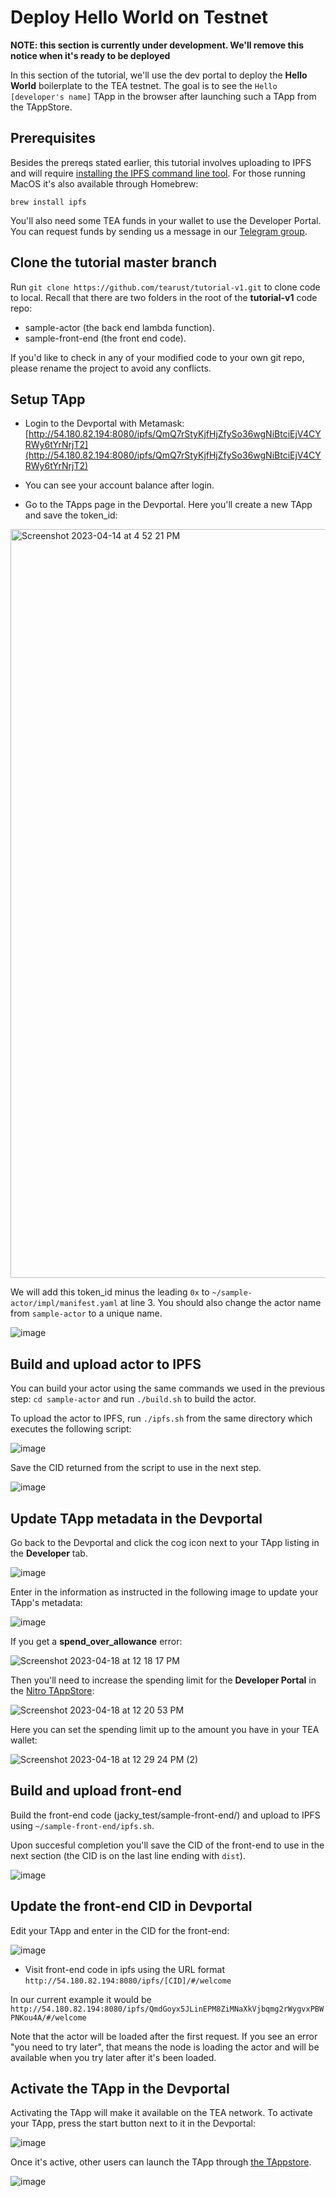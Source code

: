 # Deploy Hello World on Testnet

**NOTE: this section is currently under development. We'll remove this notice when it's ready to be deployed**

In this section of the tutorial, we'll use the dev portal to deploy the **Hello World** boilerplate to the TEA testnet. The goal is to see the `Hello [developer's name]` TApp in the browser after launching such a TApp from the TAppStore.

## Prerequisites

Besides the prereqs stated earlier, this tutorial involves uploading to IPFS and will require [installing the IPFS command line tool](https://docs.ipfs.tech/install/command-line/#system-requirements). For those running MacOS it's also available through Homebrew:

`brew install ipfs`

You'll also need some TEA funds in your wallet to use the Developer Portal. You can request funds by sending us a message in our [Telegram group](https://t.me/teaprojectorg).

## Clone the tutorial master branch

Run `git clone https://github.com/tearust/tutorial-v1.git` to clone code to local. Recall that there are two folders in the root of the **tutorial-v1** code repo:

* sample-actor (the back end lambda function).
* sample-front-end (the front end code).

If you'd like to check in any of your modified code to your own git repo, please rename the project to avoid any conflicts.

## Setup TApp

* Login to the Devportal with Metamask: [http://54.180.82.194:8080/ipfs/QmQ7rStyKjfHjZfySo36wgNiBtciEjV4CYRWy6tYrNrjT2](http://54.180.82.194:8080/ipfs/QmQ7rStyKjfHjZfySo36wgNiBtciEjV4CYRWy6tYrNrjT2)

* You can see your account balance after login. 

* Go to the TApps page in the Devportal. Here you'll create a new TApp and save the token_id:

<img width="1198" alt="Screenshot 2023-04-14 at 4 52 21 PM" src="https://user-images.githubusercontent.com/86096370/232627849-ca3a14cb-d3b5-4358-b022-ee86652d7187.png">

We will add this token_id minus the leading `0x` to `~/sample-actor/impl/manifest.yaml` at line 3. You should also change the actor name from `sample-actor` to a unique name.

![image](https://user-images.githubusercontent.com/3214173/231840591-775730aa-1900-4c76-adb6-791f9dd2f467.png)

## Build and upload actor to IPFS

You can build your actor using the same commands we used in the previous step:
`cd sample-actor` and run `./build.sh` to build the actor. 

To upload the actor to IPFS, run `./ipfs.sh` from the same directory which executes the following script:

![image](https://user-images.githubusercontent.com/3214173/231841142-35201bb1-a818-4dc0-b754-d9fca8e04b51.png)

Save the CID returned from the script to use in the next step.

![image](https://user-images.githubusercontent.com/3214173/231841451-4587904d-7e11-4689-b1ae-f308dd6bacb6.png)

## Update TApp metadata in the Devportal

Go back to the Devportal and click the cog icon next to your TApp listing in the **Developer** tab. 

![image](https://user-images.githubusercontent.com/3214173/231842662-30bf5a95-a2ec-47d0-93d1-b1b861bdb463.png)

Enter in the information as instructed in the following image to update your TApp's metadata:

![image](https://user-images.githubusercontent.com/3214173/231844198-11dceef7-c2d8-45a4-b636-9cc16b52d5c4.png)

If you get a **spend_over_allowance** error:

![Screenshot 2023-04-18 at 12 18 17 PM](https://user-images.githubusercontent.com/86096370/232887275-9d7cfb59-dd72-4537-a247-f0225c787b9b.png)

Then you'll need to increase the spending limit for the **Developer Portal** in the [Nitro TAppStore](http://54.180.82.194:8080/ipfs/QmS5K9u8rfWpAxgonJeB4pX1qMyBqpz9A8Etb2GuTFFhts/):

![Screenshot 2023-04-18 at 12 20 53 PM](https://user-images.githubusercontent.com/86096370/232887289-2a055984-dd9a-4ef5-a763-92d6d2966940.png)

Here you can set the spending limit up to the amount you have in your TEA wallet:

![Screenshot 2023-04-18 at 12 29 24 PM (2)](https://user-images.githubusercontent.com/86096370/232887293-16ba1b14-10b3-473c-b38c-f8170ee02630.png)

## Build and upload front-end

Build the front-end code (jacky_test/sample-front-end/) and upload to IPFS using  `~/sample-front-end/ipfs.sh`.

Upon succesful completion you'll save the CID of the front-end to use in the next section (the CID is on the last line ending with `dist`).

![image](https://user-images.githubusercontent.com/3214173/231847211-848c89f0-f0ec-4d2a-ae8e-0b908b8e34c3.png)

## Update the front-end CID in Devportal

Edit your TApp and enter in the CID for the front-end: 

![image](https://user-images.githubusercontent.com/3214173/231859470-e13f5b74-a345-46d4-8172-529ac0e203d0.png)

* Visit front-end code in ipfs using the URL format `http://54.180.82.194:8080/ipfs/[CID]/#/welcome`

In our current example it would be `http://54.180.82.194:8080/ipfs/QmdGoyx5JLinEPM8ZiMNaXkVjbqmg2rWygvxPBWPNKou4A/#/welcome`

Note that the actor will be loaded after the first request. If you see an error "you need to try later", that means the node is loading the actor and will be available when you try later after it's been loaded.

## Activate the TApp in the Devportal

Activating the TApp will make it available on the TEA network. To activate your TApp, press the start button next to it in the Devportal:

![image](https://user-images.githubusercontent.com/3214173/231850827-97495908-f12d-44fe-b1d3-59078ec4778a.png)

Once it's active, other users can launch the TApp through [the TAppstore](http://54.180.82.194:8080/ipfs/QmS5K9u8rfWpAxgonJeB4pX1qMyBqpz9A8Etb2GuTFFhts/).

![image](https://user-images.githubusercontent.com/3214173/231851272-a56a99b0-a7ff-404d-be1a-1bf5c2d16bd8.png)
